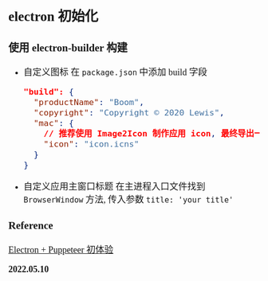 <font size=4 face='楷体'>

## electron 初始化

### 使用 electron-builder 构建

- 自定义图标
  在 `package.json` 中添加 build 字段

  ```json
  "build": {
    "productName": "Boom",
    "copyright": "Copyright © 2020 Lewis",
    "mac": {
      // 推荐使用 Image2Icon 制作应用 icon, 最终导出一个 icns 格式的图标
      "icon": "icon.icns"
    }
  }
  ```

- 自定义应用主窗口标题
  在主进程入口文件找到 `BrowserWindow` 方法, 传入参数 `title: 'your title'`


### Reference

[Electron + Puppeteer 初体验](https://blog.csdn.net/Levis_1993/article/details/109576765)

**2022.05.10**
